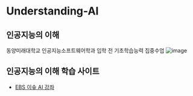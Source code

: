 # Understanding-AI

## 인공지능의 이해
동양미래대학교 인공지능소프트웨어학과 입학 전 기초학습능력 집중수업
![image](https://user-images.githubusercontent.com/70050528/149612292-f9c3ead8-d236-4bd8-a89d-3a54a700ab37.png)


## 인공지능의 이해 학습 사이트  
- [EBS 이솦 AI 강좌](https://www.ebssw.kr/edc/cultursens/cultursensDetailView.do?alctcrSn=56149&pageIndex=3)
